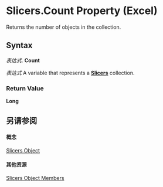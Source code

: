 
# Slicers.Count Property (Excel)

Returns the number of objects in the collection.


## Syntax

 _表达式_. **Count**

 _表达式_ A variable that represents a **[Slicers](12b67ff5-cf66-35d1-2c72-9aa2f4a396a0.md)** collection.


### Return Value

 **Long**


## 另请参阅


#### 概念


[Slicers Object](12b67ff5-cf66-35d1-2c72-9aa2f4a396a0.md)
#### 其他资源


[Slicers Object Members](http://msdn.microsoft.com/library/e3afc17e-349d-a809-828b-01abcab42e99%28Office.15%29.aspx)